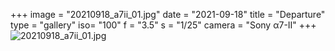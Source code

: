 +++
image = "20210918_a7ii_01.jpg"
date = "2021-09-18"
title = "Departure"
type = "gallery"
iso= "100"
f = "3.5"
s = "1/25"
camera = "Sony α7-II"
+++
![20210918_a7ii_01.jpg](/images/20210918_a7ii_01.jpg)